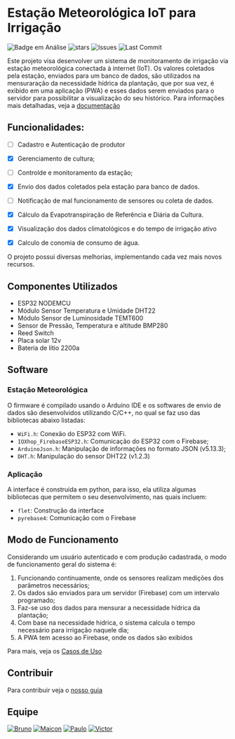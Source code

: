 # Estação Meteorológica IoT para Irrigação

![Badge em Análise](https://img.shields.io/badge/Status-Prototipagem-darkgreen?logoColor=7834cd&labelColor=white&style=for-the-badge)
![stars](https://img.shields.io/github/stars/maiconrp/Estacao-Meterorologic.svg?labelColor=white&color=darkgreen&style=for-the-badge)
![Issues](https://img.shields.io/github/issues/maiconrp/Estacao-Meterorologic?labelColor=white&color=darkgreen&style=for-the-badge)
![Last Commit](https://img.shields.io/github/last-commit/maiconrp/Estacao-Meterorologic?display_timestamp=committer&labelColor=white&color=darkgreen&style=for-the-badge)

Este projeto visa desenvolver um sistema de monitoramento de irrigação via estação meteorológica conectada à internet (IoT). Os valores coletados pela estação, enviados para um banco de dados, são utilizados na mensuraração da necessidade hídrica da plantação, que por sua vez, é exibido em uma aplicação (PWA)  e esses dados serem enviados para o servidor para possibilitar a visualização do seu histórico. Para informações mais detalhadas, veja a [documentação][docs]

## Funcionalidades:
* [ ] Cadastro e Autenticação de produtor
* [x] Gerenciamento de cultura;
* [ ] Controlde e monitoramento da estação;
* [x] Envio dos dados coletados pela estação para banco de dados.
* [ ] Notificação de mal funcionamento de sensores ou coleta de dados.
* [x] Cálculo da Evapotranspiração de Referência e Diária da Cultura.
* [x] Visualização dos dados climatológicos e do tempo de irrigação ativo
* [x] Calculo de conomia de consumo de água.


O projeto possui diversas melhorias, implementando cada vez mais novos recursos. 

## Componentes Utilizados

* ESP32 NODEMCU
* Módulo Sensor Temperatura e Umidade DHT22
* Módulo Sensor de Luminosidade TEMT600
* Sensor de Pressão, Temperatura e altitude BMP280
* Reed Switch
* Placa solar 12v
* Bateria de lítio 2200a

## Software 
### Estação Meteorológica

O firmware é compilado usando o Arduino IDE e os softwares de envio de dados são desenvolvidos utilizando C/C++, no qual se faz uso das bibliotecas abaixo listadas: 

* `WiFi.h`: Conexão do ESP32 com WiFi.
* `IOXhop_FirebaseESP32.h`: Comunicação do ESP32 com o Firebase;
* `ArduinoJson.h`: Manipulação de informações no formato JSON (v5.13.3);
* `DHT.h`: Manipulação do sensor DHT22 (v1.2.3)

### Aplicação
A interface é construida em python, para isso, ela utiliza algumas bibliotecas que permitem o seu desenvolvimento, nas quais incluem:

* `flet`: Construção da interface
* `pyrebase4`: Comunicação com o Firebase

## Modo de Funcionamento 

Considerando um usuário autenticado e com produção cadastrada, o modo de funcionamento geral do sistema é:

1. Funcionando continuamente, onde os sensores realizam medições dos parâmetros necessários;
2. Os dados são enviados para um servidor (Firebase) com um intervalo programado;
3. Faz-se uso dos dados para mensurar a necessidade hídrica da plantação;
4. Com base na necessidade hidrica, o sistema calcula o tempo necessário para irrigação naquele dia;
5. A PWA tem acesso ao Firebase, onde os dados são exibidos

Para mais, veja os [Casos de Uso][casos de uso]

## Contribuir
Para contribuir veja o [nosso guia][guia]

## Equipe
[![Bruno](https://img.shields.io/badge/Bruno%20Reis-darkgreen?style=for-the-badge&logo=clipboard-list&logoColor=white)](https://github.com/brunoreisx)
[![Maicon](https://img.shields.io/badge/Maicon%20Robert-darkgreen?style=for-the-badge&logo=clipboard-list&logoColor=white)](https://github.com/maiconrp)
[![Paulo](https://img.shields.io/badge/Paulo%20César-darkgreen?style=for-the-badge&logo=clipboard-list&logoColor=white)](https://github.com/Soneca-Zzz)
[![Victor](https://img.shields.io/badge/Victor%20Fonteles-darkgreen?style=for-the-badge&logo=clipboard-list&logoColor=white)](https://github.com/Voctor-367)

[docs]: https://github.com/maiconrp/***REMOVED***a/tree/master/docs
[casos de uso]: https://github.com/maiconrp/***REMOVED***a/blob/master/docs/Doc%20de%20visao/Doc%20de%20Vis%C3%A3o%20-%20Esta%C3%A7%C3%A3o%20Meteorol%C3%B3gica.pdf
[guia]: https://github.com/maiconrp/***REMOVED***a/tree/master/guia#readme
